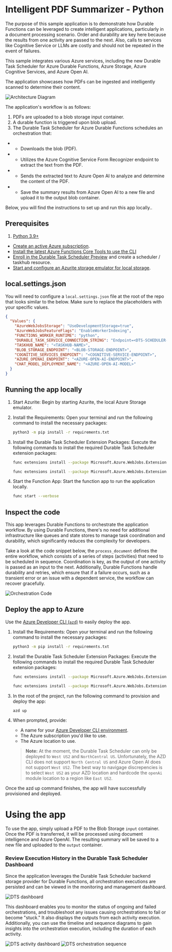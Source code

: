 # Intelligent PDF Summarizer - Python
The purpose of this sample application is to demonstrate how Durable Functions can be leveraged to create intelligent applications, particularly in a document processing scenario. Order and durability are key here because the results from one activity are passed to the next. Also, calls to services like Cognitive Service or LLMs are costly and should not be repeated in the event of failures.

This sample integrates various Azure services, including the new Durable Task Scheduler for Azure Durable Functions, Azure Storage, Azure Cognitive Services, and Azure Open AI.

The application showcases how PDFs can be ingested and intelligently scanned to determine their content.

![Architecture Diagram](../../../../media/images/architecture_v2.png)

The application's workflow is as follows:
1.	PDFs are uploaded to a blob storage input container.
2.	A durable function is triggered upon blob upload.
3.	The Durable Task Scheduler for Azure Durable Functions schedules an orchestration that:
- - Downloads the blob (PDF).
- - Utilizes the Azure Cognitive Service Form Recognizer endpoint to extract the text from the PDF.
- - Sends the extracted text to Azure Open AI to analyze and determine the content of the PDF.
- - Save the summary results from Azure Open AI to a new file and upload it to the output blob container.

Below, you will find the instructions to set up and run this app locally..

## Prerequisites

1. [Python 3.9+](https://www.python.org/downloads/)
- [Create an active Azure subscription](https://learn.microsoft.com/en-us/azure/guides/developer/azure-developer-guide#understanding-accounts-subscriptions-and-billing).
- [Install the latest Azure Functions Core Tools to use the CLI](https://learn.microsoft.com/en-us/azure/azure-functions/functions-run-local)
- [Enroll in the Durable Task Scheduler Preview](https://github.com/Azure/Azure-Functions-Durable-Task-Scheduler-Private-Preview/tree/main) and create a scheduler / taskhub resource.
- [Start and configure an Azurite storage emulator for local storage](https://learn.microsoft.com/azure/storage/common/storage-use-azurite).

## local.settings.json
You will need to configure a `local.settings.json` file at the root of the repo that looks similar to the below. Make sure to replace the placeholders with your specific values.

```json
{
  "Values": {
    "AzureWebJobsStorage": "UseDevelopmentStorage=true",
    "AzureWebJobsFeatureFlags": "EnableWorkerIndexing",
    "FUNCTIONS_WORKER_RUNTIME": "python",
    "DURABLE_TASK_SERVICE_CONNECTION_STRING": "Endpoint=<DTS-SCHEDULER-ENDPOINT>;Authentication=DefaultAzure",
    "TASKHUB_NAME": "<TASKHUB-NAME>",
    "BLOB_STORAGE_ENDPOINT": "<BLOB-STORAGE-ENDPOINT>",
    "COGNITIVE_SERVICES_ENDPOINT": "<COGNITIVE-SERVICE-ENDPOINT>",
    "AZURE_OPENAI_ENDPOINT": "<AZURE-OPEN-AI-ENDPOINT>",
    "CHAT_MODEL_DEPLOYMENT_NAME": "<AZURE-OPEN-AI-MODEL>"
  }
}
```

## Running the app locally

1. Start Azurite: Begin by starting Azurite, the local Azure Storage emulator.

2. Install the Requirements: Open your terminal and run the following command to install the necessary packages:

    ```bash
    python3 -m pip install -r requirements.txt
    ```

3. Install the Durable Task Scheduler Extension Packages: Execute the following commands to install the required Durable Task Scheduler extension packages:

    ```bash
    func extensions install --package Microsoft.Azure.WebJobs.Extensions.DurableTask.AzureManaged --version 0.3.0-alpha
    ```

    ```bash
    func extensions install --package Microsoft.Azure.WebJobs.Extensions.DurableTask --version 2.13.7
    ```

4. Start the Function App: Start the function app to run the application locally.

    ```bash
    func start --verbose
    ```

## Inspect the code

This app leverages Durable Functions to orchestrate the application workflow. By using Durable Functions, there's no need for additional infrastructure like queues and state stores to manage task coordination and durability, which significantly reduces the complexity for developers. 

Take a look at the code snippet below, the `process_document` defines the entire workflow, which consists of a series of steps (activities) that need to be scheduled in sequence. Coordination is key, as the output of one activity is passed as an input to the next. Additionally, Durable Functions handle durability and retries, which ensure that if a failure occurs, such as a transient error or an issue with a dependent service, the workflow can recover gracefully.

![Orchestration Code](../../../../media/images/code.png)

## Deploy the app to Azure
Use the [Azure Developer CLI (`azd`)](https://aka.ms/azd) to easily deploy the app. 


1. Install the Requirements: Open your terminal and run the following command to install the necessary packages:

    ```bash
    python3 -m pip install -r requirements.txt
    ```

2. Install the Durable Task Scheduler Extension Packages: Execute the following commands to install the required Durable Task Scheduler extension packages:

    ```bash
    func extensions install --package Microsoft.Azure.WebJobs.Extensions.DurableTask.AzureManaged --version 0.3.0-alpha
    ```

    ```bash
    func extensions install --package Microsoft.Azure.WebJobs.Extensions.DurableTask --version 2.13.7
    ```

3. In the root of the project, run the following command to provision and deploy the app:

    ```bash
    azd up
    ```

4. When prompted, provide:
   - A name for your [Azure Developer CLI environment](https://learn.microsoft.com/en-us/azure/developer/azure-developer-cli/faq#what-is-an-environment-name).
   - The Azure subscription you'd like to use.
   - The Azure location to use.

   > **Note:** At the moment, the Durable Task Scheduler can only be deployed to `West US2` and `NorthCentral US`. Unfortunately, the AZD CLI does not support `North Central US` and Azure Open AI does not support `West US2`. The best way to navigage discrepencies is to select `West US2` as your AZD location and hardcode the `openAi` module location to a region like `East US2`.

Once the azd up command finishes, the app will have successfully provisioned and deployed. 

# Using the app
To use the app, simply upload a PDF to the Blob Storage `input` container. Once the PDF is transferred, it will be processed using document intelligence and Azure OpenAI. The resulting summary will be saved to a new file and uploaded to the `output` container.

### Review Execution History in the Durable Task Scheduler Dashboard
Since the application leverages the Durable Task Scheduler backend storage provider for Durable Functions, all orchestration executions are persisted and can be viewed in the monitoring and management dashboard.

![DTS dashboard](../../../../media/images/dashboard.png)

This dashboard enables you to monitor the status of ongoing and failed orchestrations, and troubleshoot any issues causing orchestrations to fail or become "stuck." It also displays the outputs from each activity execution. Additionally, you can use the timeline and sequence diagrams to gain insights into the orchestration execution, including the duration of each activity.

![DTS activity dashboard](../../../../media/images/activity.png)
![DTS orchestration sequence](../../../../media/images/sequence.png)